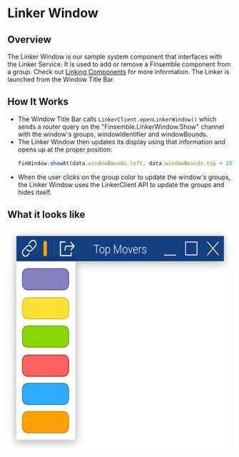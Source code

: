 # Linker Window

## Overview
The Linker Window is our sample system component that interfaces with the Linker Service. It is used to add or remove a Finsemble component from a group. Check out [Linking Components](http://documentation.chartiq.com/finsemble/tutorial-linkingComponents.html) for more information. The Linker is launched from the Window Title Bar. 

## How It Works
- The Window Title Bar calls `LinkerClient.openLinkerWindow()` which sends a router query on the "Finsemble.LinkerWindow.Show" channel with the window's groups, windowIdentifier and windowBounds.
- The Linker Window then updates its display using that information and opens up at the proper position:
	```javascript
	finWindow.showAt(data.windowBounds.left, data.windowBounds.top + 20, function() {});
	```
- When the user clicks on the group color to update the window's groups, the Linker Window uses the LinkerClient API to update the groups and hides itself.

## What it looks like
<img src="Linker.png" height="500">




